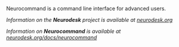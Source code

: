 Neurocommand is a command line interface for advanced users.


_Information on the **Neurodesk** project is available at [neurodesk.org](https://neurodesk.org)_

_Information on **Neurocommand** is available at [neurodesk.org/docs/neurocommand](https://neurodesk.org/docs/neurocommand)_
 